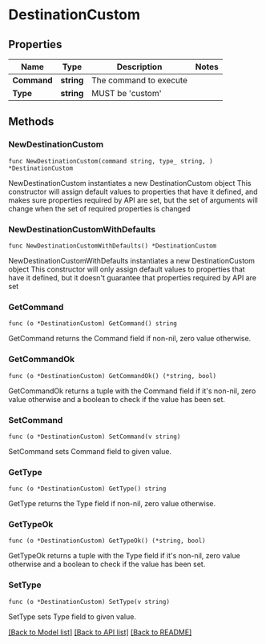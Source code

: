 # DestinationCustom

## Properties

Name | Type | Description | Notes
------------ | ------------- | ------------- | -------------
**Command** | **string** | The command to execute |
**Type** | **string** | MUST be &#39;custom&#39; |

## Methods

### NewDestinationCustom

`func NewDestinationCustom(command string, type_ string, ) *DestinationCustom`

NewDestinationCustom instantiates a new DestinationCustom object
This constructor will assign default values to properties that have it defined,
and makes sure properties required by API are set, but the set of arguments
will change when the set of required properties is changed

### NewDestinationCustomWithDefaults

`func NewDestinationCustomWithDefaults() *DestinationCustom`

NewDestinationCustomWithDefaults instantiates a new DestinationCustom object
This constructor will only assign default values to properties that have it defined,
but it doesn't guarantee that properties required by API are set

### GetCommand

`func (o *DestinationCustom) GetCommand() string`

GetCommand returns the Command field if non-nil, zero value otherwise.

### GetCommandOk

`func (o *DestinationCustom) GetCommandOk() (*string, bool)`

GetCommandOk returns a tuple with the Command field if it's non-nil, zero value otherwise
and a boolean to check if the value has been set.

### SetCommand

`func (o *DestinationCustom) SetCommand(v string)`

SetCommand sets Command field to given value.

### GetType

`func (o *DestinationCustom) GetType() string`

GetType returns the Type field if non-nil, zero value otherwise.

### GetTypeOk

`func (o *DestinationCustom) GetTypeOk() (*string, bool)`

GetTypeOk returns a tuple with the Type field if it's non-nil, zero value otherwise
and a boolean to check if the value has been set.

### SetType

`func (o *DestinationCustom) SetType(v string)`

SetType sets Type field to given value.

[[Back to Model list]](../README.md#documentation-for-models) [[Back to API list]](../README.md#documentation-for-api-endpoints) [[Back to README]](../README.md)
